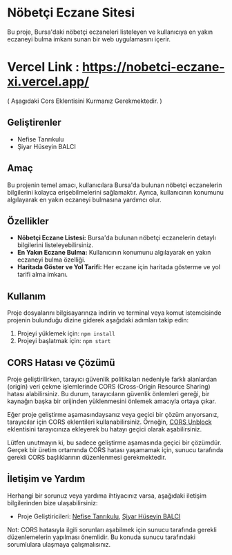# Nöbetçi Eczane Sitesi

Bu proje, Bursa'daki nöbetçi eczaneleri listeleyen ve kullanıcıya en yakın eczaneyi bulma imkanı sunan bir web uygulamasını içerir.
# Vercel Link : https://nobetci-eczane-xi.vercel.app/           
( Aşagıdaki Cors Eklentisini Kurmanız Gerekmektedir. )
## Geliştirenler

- Nefise Tanrıkulu  
- Şiyar Hüseyin BALCI 
## Amaç

Bu projenin temel amacı, kullanıcılara Bursa'da bulunan nöbetçi eczanelerin bilgilerini kolayca erişebilmelerini sağlamaktır. Ayrıca, kullanıcının konumunu algılayarak en yakın eczaneyi bulmasına yardımcı olur.

## Özellikler

- **Nöbetçi Eczane Listesi:** Bursa'da bulunan nöbetçi eczanelerin detaylı bilgilerini listeleyebilirsiniz.
- **En Yakın Eczane Bulma:** Kullanıcının konumunu algılayarak en yakın eczaneyi bulma özelliği.
- **Haritada Göster ve Yol Tarifi:** Her eczane için haritada gösterme ve yol tarifi alma imkanı.

## Kullanım

Proje dosyalarını bilgisayarınıza indirin ve terminal veya komut istemcisinde projenin bulunduğu dizine giderek aşağıdaki adımları takip edin:

1. Projeyi yüklemek için: `npm install`
2. Projeyi başlatmak için: `npm start`


## CORS Hatası ve Çözümü

Proje geliştirilirken, tarayıcı güvenlik politikaları nedeniyle farklı alanlardan (origin) veri çekme işlemlerinde CORS (Cross-Origin Resource Sharing) hatası alabilirsiniz. Bu durum, tarayıcıların güvenlik önlemleri gereği, bir kaynağın başka bir orijinden yüklenmesini önlemek amacıyla ortaya çıkar.

Eğer proje geliştirme aşamasındaysanız veya geçici bir çözüm arıyorsanız, tarayıcılar için CORS eklentileri kullanabilirsiniz. Örneğin, [CORS Unblock](https://chrome.google.com/webstore/detail/cors-unblock/lfhmikememgdcahcdlaciloancbhjino) eklentisini tarayıcınıza ekleyerek bu hatayı geçici olarak aşabilirsiniz.

Lütfen unutmayın ki, bu sadece geliştirme aşamasında geçici bir çözümdür. Gerçek bir üretim ortamında CORS hatası yaşamamak için, sunucu tarafında gerekli CORS başlıklarının düzenlenmesi gerekmektedir.

## İletişim ve Yardım

Herhangi bir sorunuz veya yardıma ihtiyacınız varsa, aşağıdaki iletişim bilgilerinden bize ulaşabilirsiniz:

- Proje Geliştiricileri: [Nefise Tanrıkulu](mailto:nefisetanrikulu@gmail.com), [Şiyar Hüseyin BALCI](mailto:teknokoz.com@gmail.com)

Not: CORS hatasıyla ilgili sorunları aşabilmek için sunucu tarafında gerekli düzenlemelerin yapılması önemlidir. Bu konuda sunucu tarafındaki sorumlulara ulaşmaya çalışmalısınız.
